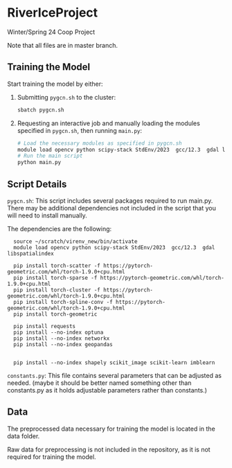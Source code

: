 # RiverIceProject
Winter/Spring 24 Coop Project

Note that all files are in master branch.

## Training the Model

Start training the model by either:

1. Submitting `pygcn.sh` to the cluster:
   ```sh
   sbatch pygcn.sh

2. Requesting an interactive job and manually loading the modules specified in `pygcn.sh`, then running `main.py`:
    ```sh
    # Load the necessary modules as specified in pygcn.sh
    module load opencv python scipy-stack StdEnv/2023  gcc/12.3  gdal libspatialindex
    # Run the main script
    python main.py

## Script Details
`pygcn.sh`: This script includes several packages required to run main.py. There may be additional dependencies not included in the script that you will need to install manually.

The dependencies are the following:

      source ~/scratch/virenv_new/bin/activate
      module load opencv python scipy-stack StdEnv/2023  gcc/12.3  gdal libspatialindex
      
      pip install torch-scatter -f https://pytorch-geometric.com/whl/torch-1.9.0+cpu.html
      pip install torch-sparse -f https://pytorch-geometric.com/whl/torch-1.9.0+cpu.html
      pip install torch-cluster -f https://pytorch-geometric.com/whl/torch-1.9.0+cpu.html
      pip install torch-spline-conv -f https://pytorch-geometric.com/whl/torch-1.9.0+cpu.html
      pip install torch-geometric
      
      pip install requests
      pip install --no-index optuna
      pip install --no-index networkx
      pip install --no-index geopandas
        
      
      pip install --no-index shapely scikit_image scikit-learn imblearn


`constants.py`: This file contains several parameters that can be adjusted as needed. (maybe it should be better named something other than constants.py as it holds adjustable parameters rather than constants.)

## Data
The preprocessed data necessary for training the model is located in the data folder.

Raw data for preprocessing is not included in the repository, as it is not required for training the model.
